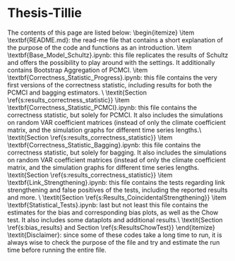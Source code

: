 # Thesis-Tillie



The contents of this page are listed below:
\begin{itemize}
    \item \textbf{README.md}: the read-me file that contains a short explanation of the purpose of the code and functions as an introduction.
    \item \textbf{Base\_Model\_Schultz}.ipynb: this file replicates the results of Schultz and offers the possibility to play around with the settings. It additionally contains Bootstrap Aggregation of PCMCI.
    \item \textbf{Correctness\_Statistic\_Progress}.ipynb: this file contains the very first versions of the correctness statistic, including results for both the PCMCI and bagging estimators. \\
    \textit{Section \ref{s:results_correctness_statistic}}
    \item \textbf{Correctness\_Statistic\_PCMCI}.ipynb: this file contains the correctness statistic, but solely for PCMCI. It also includes the simulations on random VAR coefficient matrices (instead of only the climate coefficient matrix, and the simulation graphs for different time series lengths.\\
    \textit{Section \ref{s:results_correctness_statistic}}
    \item \textbf{Correctness\_Statistic\_Bagging}.ipynb: this file contains the correctness statistic, but solely for bagging. It also includes the simulations on random VAR coefficient matrices (instead of only the climate coefficient matrix, and the simulation graphs for different time series lengths.
    \textit{Section \ref{s:results_correctness_statistic}}
    \item \textbf{Link\_Strengthening}.ipynb: this file contains the tests regarding link strengthening and false positives of the tests, including the reported results and more. \\
    \textit{Section \ref{s:Results_CoincidentalStrengthening}}
    \item \textbf{Statistical\_Tests}.ipynb: last but not least this file contains the estimates for the bias and corresponding bias plots, as well as the Chow test. It also includes some dataplots and additional results.\\
    \textit{Section \ref{s:bias_results} and Section \ref{s:ResultsChowTest}}
\end{itemize}
\textit{Disclaimer}: since some of these codes take a long time to run, it is always wise to check the purpose of the file and try and estimate the run time before running the entire file.
